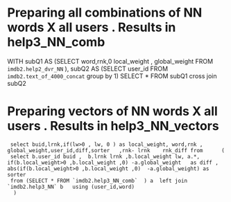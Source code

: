 # Preparing all combinations of NN words X all users . Results in help3_NN_comb
WITH 
subQ1 AS (SELECT  word,rnk,0 local_weight , global_weight FROM `imdb2.help2_dvr_NN` ),
subQ2 AS (SELECT user_id FROM `imdb2.text_of_4000_concat` group by 1) 
     SELECT * FROM subQ1
cross join         subQ2 

# Preparing vectors of NN words X all users . Results in help3_NN_vectors 
     select buid,lrnk,if(lw>0 , lw, 0 ) as local_weight, word,rnk , global_weight,user_id,diff,sorter	,rnk- lrnk    rnk_diff from      ( 
     select b.user_id buid ,  b.lrnk lrnk ,b.local_weight lw, a.*, if(b.local_weight>0 ,b.local_weight ,0) -a.global_weight   as diff , abs(if(b.local_weight>0 ,b.local_weight ,0)  -a.global_weight) as sorter 
     from (SELECT * FROM `imdb2.help3_NN_comb`  ) a  left join `imdb2.help3_NN` b   using (user_id,word) 
      ) 
